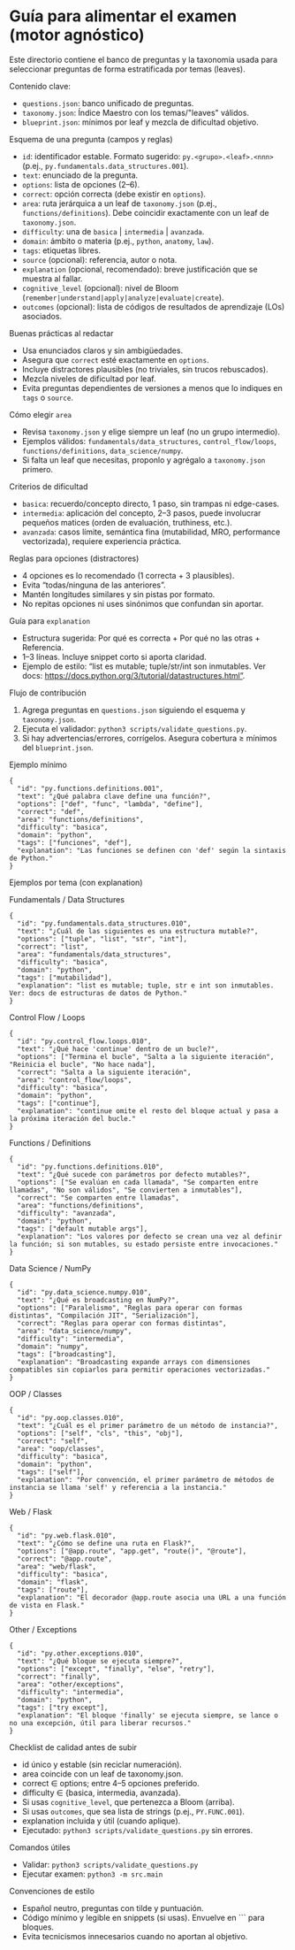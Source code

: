 # Guía para alimentar el examen (motor agnóstico)

Este directorio contiene el banco de preguntas y la taxonomía usada para seleccionar preguntas de forma estratificada por temas (leaves).

Contenido clave:
- `questions.json`: banco unificado de preguntas.
- `taxonomy.json`: Índice Maestro con los temas/"leaves" válidos.
- `blueprint.json`: mínimos por leaf y mezcla de dificultad objetivo.

Esquema de una pregunta (campos y reglas)
- `id`: identificador estable. Formato sugerido: `py.<grupo>.<leaf>.<nnn>` (p.ej., `py.fundamentals.data_structures.001`).
- `text`: enunciado de la pregunta.
- `options`: lista de opciones (2–6).
- `correct`: opción correcta (debe existir en `options`).
- `area`: ruta jerárquica a un leaf de `taxonomy.json` (p.ej., `functions/definitions`). Debe coincidir exactamente con un leaf de `taxonomy.json`.
- `difficulty`: una de `basica` | `intermedia` | `avanzada`.
- `domain`: ámbito o materia (p.ej., `python`, `anatomy`, `law`).
- `tags`: etiquetas libres.
- `source` (opcional): referencia, autor o nota.
- `explanation` (opcional, recomendado): breve justificación que se muestra al fallar.
- `cognitive_level` (opcional): nivel de Bloom (`remember|understand|apply|analyze|evaluate|create`).
- `outcomes` (opcional): lista de códigos de resultados de aprendizaje (LOs) asociados.

Buenas prácticas al redactar
- Usa enunciados claros y sin ambigüedades.
- Asegura que `correct` esté exactamente en `options`.
- Incluye distractores plausibles (no triviales, sin trucos rebuscados).
- Mezcla niveles de dificultad por leaf.
- Evita preguntas dependientes de versiones a menos que lo indiques en `tags` o `source`.

Cómo elegir `area`
- Revisa `taxonomy.json` y elige siempre un leaf (no un grupo intermedio).
- Ejemplos válidos: `fundamentals/data_structures`, `control_flow/loops`, `functions/definitions`, `data_science/numpy`.
- Si falta un leaf que necesitas, proponlo y agrégalo a `taxonomy.json` primero.

Criterios de dificultad
- `basica`: recuerdo/concepto directo, 1 paso, sin trampas ni edge-cases.
- `intermedia`: aplicación del concepto, 2–3 pasos, puede involucrar pequeños matices (orden de evaluación, truthiness, etc.).
- `avanzada`: casos límite, semántica fina (mutabilidad, MRO, performance vectorizada), requiere experiencia práctica.

Reglas para opciones (distractores)
- 4 opciones es lo recomendado (1 correcta + 3 plausibles).
- Evita “todas/ninguna de las anteriores”.
- Mantén longitudes similares y sin pistas por formato.
- No repitas opciones ni uses sinónimos que confundan sin aportar.

Guía para `explanation`
- Estructura sugerida: Por qué es correcta + Por qué no las otras + Referencia.
- 1–3 líneas. Incluye snippet corto si aporta claridad.
- Ejemplo de estilo: “list es mutable; tuple/str/int son inmutables. Ver docs: https://docs.python.org/3/tutorial/datastructures.html”.

Flujo de contribución
1) Agrega preguntas en `questions.json` siguiendo el esquema y `taxonomy.json`.
2) Ejecuta el validador: `python3 scripts/validate_questions.py`.
3) Si hay advertencias/errores, corrígelos. Asegura cobertura ≥ mínimos del `blueprint.json`.

Ejemplo mínimo
```
{
  "id": "py.functions.definitions.001",
  "text": "¿Qué palabra clave define una función?",
  "options": ["def", "func", "lambda", "define"],
  "correct": "def",
  "area": "functions/definitions",
  "difficulty": "basica",
  "domain": "python",
  "tags": ["funciones", "def"],
  "explanation": "Las funciones se definen con 'def' según la sintaxis de Python."
}
```

Ejemplos por tema (con explanation)

Fundamentals / Data Structures
```
{
  "id": "py.fundamentals.data_structures.010",
  "text": "¿Cuál de las siguientes es una estructura mutable?",
  "options": ["tuple", "list", "str", "int"],
  "correct": "list",
  "area": "fundamentals/data_structures",
  "difficulty": "basica",
  "domain": "python",
  "tags": ["mutabilidad"],
  "explanation": "list es mutable; tuple, str e int son inmutables. Ver: docs de estructuras de datos de Python."
}
```

Control Flow / Loops
```
{
  "id": "py.control_flow.loops.010",
  "text": "¿Qué hace 'continue' dentro de un bucle?",
  "options": ["Termina el bucle", "Salta a la siguiente iteración", "Reinicia el bucle", "No hace nada"],
  "correct": "Salta a la siguiente iteración",
  "area": "control_flow/loops",
  "difficulty": "basica",
  "domain": "python",
  "tags": ["continue"],
  "explanation": "continue omite el resto del bloque actual y pasa a la próxima iteración del bucle."
}
```

Functions / Definitions
```
{
  "id": "py.functions.definitions.010",
  "text": "¿Qué sucede con parámetros por defecto mutables?",
  "options": ["Se evalúan en cada llamada", "Se comparten entre llamadas", "No son válidos", "Se convierten a inmutables"],
  "correct": "Se comparten entre llamadas",
  "area": "functions/definitions",
  "difficulty": "avanzada",
  "domain": "python",
  "tags": ["default mutable args"],
  "explanation": "Los valores por defecto se crean una vez al definir la función; si son mutables, su estado persiste entre invocaciones."
}
```

Data Science / NumPy
```
{
  "id": "py.data_science.numpy.010",
  "text": "¿Qué es broadcasting en NumPy?",
  "options": ["Paralelismo", "Reglas para operar con formas distintas", "Compilación JIT", "Serialización"],
  "correct": "Reglas para operar con formas distintas",
  "area": "data_science/numpy",
  "difficulty": "intermedia",
  "domain": "numpy",
  "tags": ["broadcasting"],
  "explanation": "Broadcasting expande arrays con dimensiones compatibles sin copiarlos para permitir operaciones vectorizadas."
}
```

OOP / Classes
```
{
  "id": "py.oop.classes.010",
  "text": "¿Cuál es el primer parámetro de un método de instancia?",
  "options": ["self", "cls", "this", "obj"],
  "correct": "self",
  "area": "oop/classes",
  "difficulty": "basica",
  "domain": "python",
  "tags": ["self"],
  "explanation": "Por convención, el primer parámetro de métodos de instancia se llama 'self' y referencia a la instancia."
}
```

Web / Flask
```
{
  "id": "py.web.flask.010",
  "text": "¿Cómo se define una ruta en Flask?",
  "options": ["@app.route", "app.get", "route()", "@route"],
  "correct": "@app.route",
  "area": "web/flask",
  "difficulty": "basica",
  "domain": "flask",
  "tags": ["route"],
  "explanation": "El decorador @app.route asocia una URL a una función de vista en Flask."
}
```

Other / Exceptions
```
{
  "id": "py.other.exceptions.010",
  "text": "¿Qué bloque se ejecuta siempre?",
  "options": ["except", "finally", "else", "retry"],
  "correct": "finally",
  "area": "other/exceptions",
  "difficulty": "intermedia",
  "domain": "python",
  "tags": ["try except"],
  "explanation": "El bloque 'finally' se ejecuta siempre, se lance o no una excepción, útil para liberar recursos."
}
```

Checklist de calidad antes de subir
- id único y estable (sin reciclar numeración).
- area coincide con un leaf de taxonomy.json.
- correct ∈ options; entre 4–5 opciones preferido.
- difficulty ∈ {basica, intermedia, avanzada}.
- Si usas `cognitive_level`, que pertenezca a Bloom (arriba).
- Si usas `outcomes`, que sea lista de strings (p.ej., `PY.FUNC.001`).
- explanation incluida y útil (cuando aplique).
- Ejecutado: `python3 scripts/validate_questions.py` sin errores.

Comandos útiles
- Validar: `python3 scripts/validate_questions.py`
- Ejecutar examen: `python3 -m src.main`

Convenciones de estilo
- Español neutro, preguntas con tilde y puntuación.
- Código mínimo y legible en snippets (si usas). Envuelve en ``` para bloques.
- Evita tecnicismos innecesarios cuando no aportan al objetivo.
